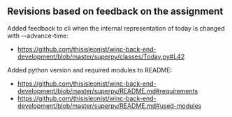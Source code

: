 ## Revisions based on feedback on the assignment

Added feedback to cli when the internal representation of today is changed with --advance-time:
-   https://github.com/thisisleonist/winc-back-end-development/blob/master/superpy/classes/Today.py#L42

Added python version and required modules to README:
-   https://github.com/thisisleonist/winc-back-end-development/blob/master/superpy/README.md#requirements
-   https://github.com/thisisleonist/winc-back-end-development/blob/master/superpy/README.md#used-modules
